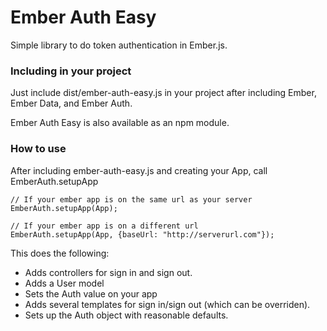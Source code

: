 # Ember Auth Easy

Simple library to do token authentication in Ember.js. 

### Including in your project

Just include dist/ember-auth-easy.js in your project after including Ember, Ember Data, and Ember Auth.

Ember Auth Easy is also available as an npm module.

### How to use

After including ember-auth-easy.js and creating your App, call EmberAuth.setupApp

```
// If your ember app is on the same url as your server    
EmberAuth.setupApp(App);

// If your ember app is on a different url
EmberAuth.setupApp(App, {baseUrl: "http://serverurl.com"});
```

This does the following:
* Adds controllers for sign in and sign out.
* Adds a User model
* Sets the Auth value on your app
* Adds several templates for sign in/sign out (which can be overriden).
* Sets up the Auth object with reasonable defaults.

